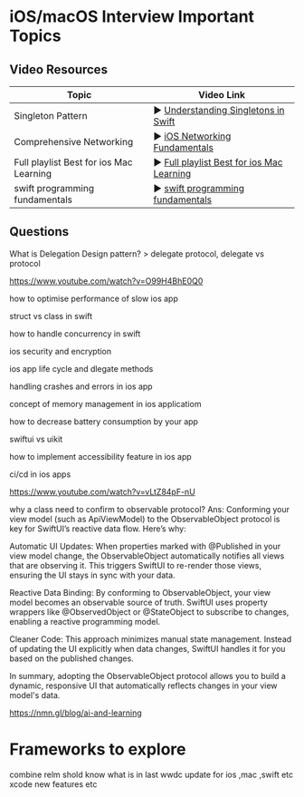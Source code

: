 # iOS/macOS Interview Important Topics

## Video Resources

| Topic | Video Link |
|-------|------------|
| Singleton Pattern | ▶️ [Understanding Singletons in Swift](https://www.youtube.com/watch?v=fiu0DmbnVn0) |
| Comprehensive Networking | ▶️ [iOS Networking Fundamentals](https://www.youtube.com/watch?v=II7WcnHVG4U&list=PLRcTS2CSnBfPY3bdp0OKMkl9hstKMyrOk&index=6) |
| Full playlist Best for ios Mac Learning | ▶️ [Full playlist Best for ios Mac Learning](https://www.youtube.com/watch?v=lkU5s5V1GTg&list=PLRcTS2CSnBfPY3bdp0OKMkl9hstKMyrOk) |
| swift programming fundamentals | ▶️ [swift programming fundamentals](https://www.youtube.com/watch?v=b5abCaytv5M&list=PLRcTS2CSnBfMbk7n5SYBQQhL6iyRf2i81) |



## Questions

What is Delegation Design pattern? > delegate protocol, delegate vs protocol




https://www.youtube.com/watch?v=O99H4BhE0Q0 

how to optimise performance of slow ios app

struct vs class in swift

how to handle concurrency in swift

ios security and encryption

ios app life cycle and dlegate methods

handling crashes and errors in ios app

concept of memory management in ios applicatiom

how to decrease battery consumption by your app

swiftui vs uikit

how to implement accessibility feature in ios app

ci/cd in ios apps

https://www.youtube.com/watch?v=vLtZ84pF-nU


why a class need to confirm to observable protocol?
Ans:
Conforming your view model (such as ApiViewModel) to the ObservableObject protocol is key for SwiftUI’s reactive data flow. Here’s why:

Automatic UI Updates: When properties marked with @Published in your view model change, the ObservableObject automatically notifies all views that are observing it. This triggers SwiftUI to re-render those views, ensuring the UI stays in sync with your data.

Reactive Data Binding: By conforming to ObservableObject, your view model becomes an observable source of truth. SwiftUI uses property wrappers like @ObservedObject or @StateObject to subscribe to changes, enabling a reactive programming model.

Cleaner Code: This approach minimizes manual state management. Instead of updating the UI explicitly when data changes, SwiftUI handles it for you based on the published changes.

In summary, adopting the ObservableObject protocol allows you to build a dynamic, responsive UI that automatically reflects changes in your view model's data.



https://nmn.gl/blog/ai-and-learning


# Frameworks to explore 

combine 
relm
shold know what is in last wwdc update for ios ,mac ,swift etc
xcode new features etc


